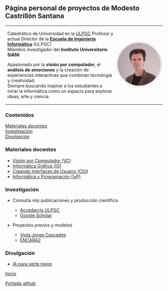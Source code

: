 ## Página personal de proyectos de Modesto Castrillón Santana

<table>
<tr>
<td width="70%" valign="top">

Catedrático de Universidad en la [ULPGC](https://www.ulpgc.es)
Profesor y actual Director de la <strong>[Escuela de Ingeniería Informática](https://www.eii.ulpgc.es/es)</strong> (ULPGC)  
Miembro investigador del <strong>Instituto Universitario SIANI</strong>  

Apasionado por la **visión por computador**, el **análisis de emociones** y la creación de experiencias interactivas que combinan tecnología y creatividad.  
Siempre buscando inspirar a los estudiantes a mirar la informática como un espacio para explorar ideas, arte y ciencia.

</td>
<td width="30%" align="center" valign="middle">

<img src="Instituto Universitario SIANI_MG_9967s.jpg" alt="Modesto Castrillón Santana" width="220" style="border-radius:50%; box-shadow:0 0 10px rgba(0,0,0,0.3);" />

</td>
</tr>
</table>

### Contenidos
[Materiales docentes](#materiales-docentes)  
[Investigación](#investigación)  
[Divulgación](#divulgación) 


### Materiales docentes

- [Visión por Computador (VC)](VC/README.md)
- [Informática Gráfica (IG)](IG/README.md)
- [Creando Interfaces de Usuario (CIU)](CIU/README.md)
- [Informática y Programación (IyP)](https://www.youtube.com/user/IyPULPGC)


### Investigación

- Consulta mis publicaciones y producción científica
    - [Accedacris ULPGC](https://accedacris.ulpgc.es/cris/rp/rp00493)
    - [Google Scholar](https://scholar.google.com/citations?hl=es&user=awve1bIAAAAJ&view_op=list_works&sortby=pubdate)

- Proyectos previos y modelos
    - [Viola Jones Cascades](https://github.com/otsedom/ViolaJonesCascades)
    - [ENCARA2](https://github.com/otsedom/ENCARA2)


### Divulgación

- [IA para verte mejor](https://iaparavertemejor-git-glitch-otsedoms-projects.vercel.app)


[Inicio](#top)

[Portada github](https://github.com/otsedom)
